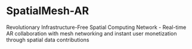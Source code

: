 # SpatialMesh-AR
Revolutionary Infrastructure-Free Spatial Computing Network - Real-time AR collaboration with mesh networking and instant user monetization through spatial data contributions
